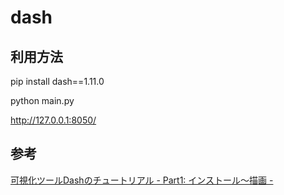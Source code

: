 # dash

## 利用方法

pip install dash==1.11.0

python main.py

http://127.0.0.1:8050/



## 参考

[可視化ツールDashのチュートリアル - Part1: インストール～描画 -](https://qiita.com/shimopino/items/ddc46adcbd6332511b92)  
